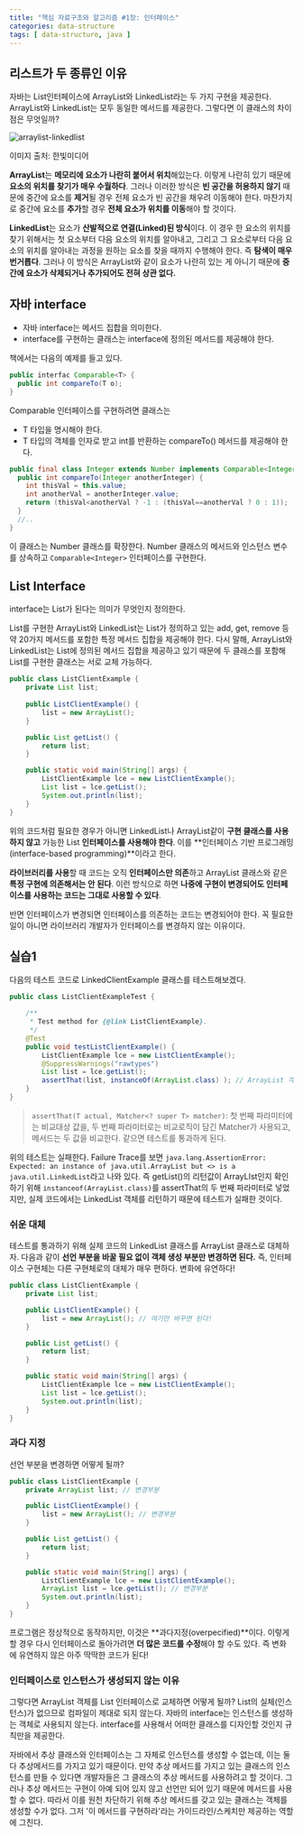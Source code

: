 ```yaml
---
title: "핵심 자료구조와 알고리즘 #1장: 인터페이스"
categories: data-structure
tags: [ data-structure, java ]
---
```


## 리스트가 두 종류인 이유

자바는 List인터페이스에 ArrayList와 LinkedList라는 두 가지 구현을 제공한다. ArrayList와 LinkedList는 모두 동일한 메서드를 제공한다. 그렇다면 이 클래스의 차이점은 무엇일까? 

![arraylist-linkedlist](https://s3.ap-northeast-2.amazonaws.com/opentutorials-user-file/module/1335/2885.png)

이미지 출처: 한빛미디어

**ArrayList**는 **메모리에 요소가 나란히 붙어서 위치**해있는다. 이렇게 나란히 있기 때문에 **요소의 위치를 찾기가 매우 수월하다**. 그러나 이러한 방식은 **빈 공간을 허용하지 않기** 때문에 중간에 요소를 **제거**될 경우 전체 요소가 빈 공간을 채우려 이동해야 한다. 마찬가지로 중간에 요소를 **추가**할 경우 **전체 요소가 위치를 이동**해야 할 것이다.

**LinkedList**는 요소가 **산발적으로 연결(Linked)된 방식**이다. 이 경우 한 요소의 위치를 찾기 위해서는 첫 요소부터 다음 요소의 위치를 알아내고, 그리고 그 요소로부터 다음 요소의 위치를 알아내는 과정을 원하는 요소를 찾을 때까지 수행해야 한다. 즉 **탐색이 매우 번거롭다**. 그러나 이 방식은 ArrayList와 같이 요소가 나란히 있는 게 아니기 때문에 **중간에 요소가 삭제되거나 추가되어도 전혀 상관 없다.** 

## 자바 interface

- 자바 interface는 메서드 집합을 의미한다.
- interface를 구현하는 클래스는 interface에 정의된 메서드를 제공해야 한다.

책에서는 다음의 예제를 들고 있다.

```java
public interfac Comparable<T> {
  public int compareTo(T o);
}
```

Comparable 인터페이스를 구현하려면 클래스는

- T 타입을 명시해야 한다.
- T 타입의 객체를 인자로 받고 int를 반환하는 compareTo() 메서드를 제공해야 한다.

```java
public final class Integer extends Number implements Comparable<Integer> {
  public int compareTo(Integer anotherInteger) {
    int thisVal = this.value;
    int anotherVal = anotherInteger.value;
    return (thisVal<anotherVal ? -1 : (thisVal==anotherVal ? 0 : 1));
  }
  //..
}
```

이 클래스는 Number 클래스를 확장한다. Number 클래스의 메서드와 인스턴스 변수를 상속하고 `Comparable<Integer>` 인터페이스를 구현한다. 

## List Interface

interface는 List가 된다는 의미가 무엇인지 정의한다.

List를 구현한 ArrayList와 LinkedList는 List가 정의하고 있는 add, get, remove 등 약 20가지 메서드를 포함한 특정 메서드 집합을 제공해야 한다. 다시 말해,  ArrayList와 LinkedList는 List에 정의된 메서드 집합을 제공하고 있기 때문에 두 클래스를 포함해 List를 구현한 클래스는 서로 교체 가능하다. 

```java
public class ListClientExample {
	private List list;
  
	public ListClientExample() {
		list = new ArrayList();
	}

	public List getList() {
		return list;
	}

	public static void main(String[] args) {
		ListClientExample lce = new ListClientExample();
		List list = lce.getList();
		System.out.println(list);
	}
}
```

위의 코드처럼 필요한 경우가 아니면 LinkedList나 ArrayList같이 **구현 클래스를 사용하지 않고**  가능한 List **인터페이스를 사용해야 한다**. 이를 **인터페이스 기반 프로그래밍(interface-based programming)**이라고 한다. 

**라이브러리를 사용**할 때 코드는 오직 **인터페이스만 의존**하고 ArrayList 클래스와 같은 **특정 구현에 의존해서는 안 된다**. 이런 방식으로 하면 **나중에 구현이 변경되어도 인터페이스를 사용하는 코드는 그대로 사용할 수 있다**.

반면 인터페이스가 변경되면 인터페이스를 의존하는 코드는 변경되어야 한다. 꼭 필요한 일이 아니면 라이브러리 개발자가 인터페이스를 변경하지 않는 이유이다.



## 실습1

다음의 테스트 코드로 LinkedClientExample 클래스를 테스트해보겠다. 

```java
public class ListClientExampleTest {

	/**
	 * Test method for {@link ListClientExample}.
	 */
	@Test
	public void testListClientExample() {
		ListClientExample lce = new ListClientExample();
		@SuppressWarnings("rawtypes")
		List list = lce.getList();
		assertThat(list, instanceOf(ArrayList.class) ); // ArrayList 객체 기대
	}
}
```

> `assertThat(T actual, Matcher<? super T> matcher)`: 첫 번째 파라미터에는 비교대상 값을, 두 번째 파라미터로는 비교로직이 담긴 Matcher가 사용되고, 메서드는 두 값을 비교한다. 같으면 테스트를 통과하게 된다.

위의 테스트는 실패한다. Failure Trace를 보면 `java.lang.AssertionError: Expected: an instance of java.util.ArrayList but <> is a java.util.LinkedList`라고 나와 있다. 즉 getList()의 리턴값이 ArrayLIst인지 확인하기 위해 `instanceof(ArrayList.class)`를 assertThat의 두 번째 파라미터로 넣었지만, 실제 코드에서는 LinkedList 객체를 리턴하기 때문에 테스트가 실패한 것이다.

### 쉬운 대체

테스트를 통과하기 위해 실제 코드의 LinkedList 클래스를 ArrayList 클래스로 대체하자. 다음과 같이 **선언 부분을 바꿀 필요 없이 객체 생성 부분만 변경하면 된다.** 즉, 인터페이스 구현체는 다른 구현체로의 대체가 매우 편하다. 변화에 유연하다!

```java
public class ListClientExample {
	private List list;

	public ListClientExample() {
		list = new ArrayList(); // 여기만 바꾸면 된다!
	}

	public List getList() {
		return list;
	}

	public static void main(String[] args) {
		ListClientExample lce = new ListClientExample();
		List list = lce.getList();
		System.out.println(list);
	}
}
```

### 과다 지정

선언 부분을 변경하면 어떻게 될까?

```java
public class ListClientExample {
	private ArrayList list; // 변경부분

	public ListClientExample() {
		list = new ArrayList(); // 변경부분
	}

	public List getList() {
		return list;
	}

	public static void main(String[] args) {
		ListClientExample lce = new ListClientExample();
		ArrayList list = lce.getList(); // 변경부분
		System.out.println(list);
	}
}

```

프로그램은 정상적으로 동작하지만, 이것은 **과다지정(overpecified)**이다. 이렇게 할 경우 다시 인터페이스로 돌아가려면 **더 많은 코드를 수정**해야 할 수도 있다. 즉 변화에 유연하지 않은 아주 딱딱한 코드가 된다!



### 인터페이스로 인스턴스가 생성되지 않는 이유

그렇다면 ArrayList 객체를 List 인터페이스로 교체하면 어떻게 될까? List의 실체(인스턴스)가 없으므로 컴파일이 제대로 되지 않는다. 자바의 interface는 인스턴스를 생성하는 객체로 사용되지 않는다. interface를 사용해서 어떠한 클래스를 디자인할 것인지 규칙만을 제공한다. 

자바에서 추상 클래스와 인터페이스는 그 자체로 인스턴스를 생성할 수 없는데, 이는 둘 다 추상메서드를 가지고 있기 때문이다. 만약 추상 메서드를 가지고 있는 클래스의 인스턴스를 만들 수 있다면 개발자들은 그 클래스의 추상 메서드를 사용하려고 할 것이다. 그러나 추상 메서드는 구현이 아예 되어 있지 않고 선언만 되어 있기 때문에 메서드를 사용할 수 없다. 따라서 이를 원천 차단하기 위해 추상 메서드를 갖고 있는 클래스는 객체를 생성할 수가 없다. 그저 '이 메서드를 구현하라'라는 가이드라인/스케치만 제공하는 역할에 그친다. 